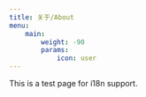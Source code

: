 ```yaml
---
title: 关于/About
menu:
    main: 
        weight: -90
        params:
            icon: user
---
```


This is a test page for i18n support.

